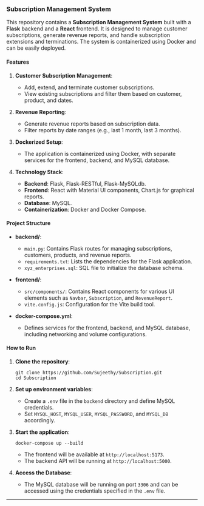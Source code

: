 ### Subscription Management System

This repository contains a **Subscription Management System** built with a **Flask** backend and a **React** frontend. It is designed to manage customer subscriptions, generate revenue reports, and handle subscription extensions and terminations. The system is containerized using Docker and can be easily deployed.

#### Features

1. **Customer Subscription Management**: 
   - Add, extend, and terminate customer subscriptions.
   - View existing subscriptions and filter them based on customer, product, and dates.

2. **Revenue Reporting**:
   - Generate revenue reports based on subscription data.
   - Filter reports by date ranges (e.g., last 1 month, last 3 months).

3. **Dockerized Setup**:
   - The application is containerized using Docker, with separate services for the frontend, backend, and MySQL database.

4. **Technology Stack**:
   - **Backend**: Flask, Flask-RESTful, Flask-MySQLdb.
   - **Frontend**: React with Material UI components, Chart.js for graphical reports.
   - **Database**: MySQL.
   - **Containerization**: Docker and Docker Compose.

#### Project Structure

- **backend/**:
  - `main.py`: Contains Flask routes for managing subscriptions, customers, products, and revenue reports.
  - `requirements.txt`: Lists the dependencies for the Flask application.
  - `xyz_enterprises.sql`: SQL file to initialize the database schema.

- **frontend/**:
  - `src/components/`: Contains React components for various UI elements such as `Navbar`, `Subscription`, and `RevenueReport`.
  - `vite.config.js`: Configuration for the Vite build tool.

- **docker-compose.yml**:
  - Defines services for the frontend, backend, and MySQL database, including networking and volume configurations.

#### How to Run

1. **Clone the repository**:
   ```
   git clone https://github.com/Sujeethy/Subscription.git
   cd Subscription
   ```

2. **Set up environment variables**:
   - Create a `.env` file in the `backend` directory and define MySQL credentials.
   - Set `MYSQL_HOST`, `MYSQL_USER`, `MYSQL_PASSWORD`, and `MYSQL_DB` accordingly.

3. **Start the application**:
   ```
   docker-compose up --build
   ```
   - The frontend will be available at `http://localhost:5173`.
   - The backend API will be running at `http://localhost:5000`.

4. **Access the Database**:
   - The MySQL database will be running on port `3306` and can be accessed using the credentials specified in the `.env` file.

---
